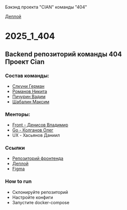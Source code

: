 Бэкэнд проекта "CIAN" команды "404"

[Деплой](https://kvartirum.online/)

# 2025_1_404

## Backend репозиторий команды 404  <br> Проект Cian

### Состав команды:

- [Слкуни Герман](https://github.com/besttwinkever)
- [Романов Никита](https://github.com/bigronimax)
- [Пичурин Вадим](https://github.com/Vadimpich)
- [Шабалин Максим](https://github.com/Prizze)

### Менторы:
- [Front - Денисов Владимир](https://github.com/ValdimirDenisov)
- [Go - Колганов Олег](https://github.com/Moxxx1e)
- UX - Хасьянов Даниил

### Ссылки
- [Репозиторий фронтенда](https://github.com/frontend-park-mail-ru/2025_1_404)
- [Деплой](https://kvartirum.online/)
- [Figma](https://www.figma.com/design/K3FqO8jpkeao8YHEUfrdn0/Сайт?node-id=167-528&p=f&t=VqAuQtOWikyJ8zcb-0)

### How to run
- Склонируйте репозиторий
- Настройте конфиги
- Запустите docker-compose
